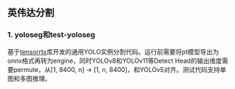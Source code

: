 <!--
 * @Author: BTZN0325 sunjiahui@boton-tech.com
 * @Date: 2025-01-06 10:04:40
 * @LastEditors: BTZN0325 sunjiahui@boton-tech.com
 * @LastEditTime: 2025-01-06 10:06:52
 * @Description: 
-->

## 英伟达分割

### 1. yoloseg和test-yoloseg

基于[tensorrtx](https://github.com/wang-xinyu/tensorrtx)库开发的通用YOLO实例分割代码。运行前需要将pt模型导出为onnx格式再转为engine，同时YOLOv8和YOLOv11等Detect Head的输出维度需要permute，从[1, 8400, n] -> [1, n, 8400]，和YOLOv5对齐。测试代码支持单图和多图推理。